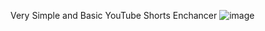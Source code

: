 Very Simple and Basic YouTube Shorts Enchancer 
![image](https://github.com/aethra1337/basic-youtube-shorts-enhancer/assets/85415480/eeb5c946-095f-4689-aec3-55ecc722499b)


